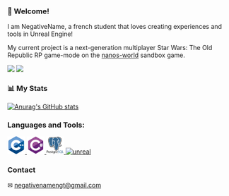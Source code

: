 ### 👋 Welcome!

I am NegativeName, a french student that loves creating experiences and tools in Unreal Engine!

My current project is a next-generation multiplayer Star Wars: The Old Republic RP game-mode on the [nanos-world](https://nanos.world/) sandbox game.

<div align="left">
  <img src='https://github.com/NegativeNameNGT/NegativeNameNGT/assets/79408258/2b496eda-dbda-4254-ad02-4939aa8d1dcd' width='500'>
  <img src='https://github.com/NegativeNameNGT/NegativeNameNGT/assets/79408258/133d1c34-1dd5-4722-8628-2ea91281411a' width='500'>
</div>


### 📊 My Stats
[![Anurag's GitHub stats](https://github-readme-stats.vercel.app/api?username=NegativeNameNGT)](https://github.com/anuraghazra/github-readme-stats)

<h3 align="left">Languages and Tools:</h3>
<p align="left"> <a href="https://www.w3schools.com/cpp/" target="_blank" rel="noreferrer"> <img src="https://raw.githubusercontent.com/devicons/devicon/master/icons/cplusplus/cplusplus-original.svg" alt="cplusplus" width="40" height="40"/> </a> <a href="https://www.w3schools.com/cs/" target="_blank" rel="noreferrer"> <img src="https://raw.githubusercontent.com/devicons/devicon/master/icons/csharp/csharp-original.svg" alt="csharp" width="40" height="40"/> </a> <a href="https://www.postgresql.org" target="_blank" rel="noreferrer"> <img src="https://raw.githubusercontent.com/devicons/devicon/master/icons/postgresql/postgresql-original-wordmark.svg" alt="postgresql" width="40" height="40"/> </a> <a href="https://unrealengine.com/" target="_blank" rel="noreferrer"> <img src="https://raw.githubusercontent.com/kenangundogan/fontisto/036b7eca71aab1bef8e6a0518f7329f13ed62f6b/icons/svg/brand/unreal-engine.svg" alt="unreal" width="40" height="40"/> </a> </p>

### Contact
✉ [negativenamengt@gmail.com](mailto:negativenamengt@gmail.com)
